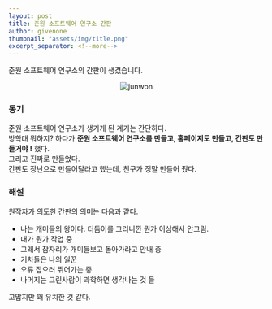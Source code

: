 ```yaml
---
layout: post
title: 준원 소프트웨어 연구소 간판
author: givenone
thumbnail: "assets/img/title.png"
excerpt_separator: <!--more-->
---
```


준원 소프트웨어 연구소의 간판이 생겼습니다.

<!--more-->

<p align="center">  
    <img src="{{"assets/img/title.png" | relative_url}}" alt="junwon" align="center"/>
</p>

### 동기

준원 소프트웨어 연구소가 생기게 된 계기는 간단하다.  
방학대 뭐하지? 하다가 **준원 소프트웨어 연구소를 만들고, 홈페이지도 만들고, 간판도 만들거야 !**  했다.  
그리고 진짜로 만들었다.  
간판도 장난으로 만들어달라고 했는데, 친구가 정말 만들어 줬다.

### 해설

원작자가 의도한 간판의 의미는 다음과 같다.

- 나는 개미들의 왕이다. 더듬이를 그리니깐 뭔가 이상해서 안그림.
- 내가 뭔가 작업 중
- 그래서 잠자리가 개미들보고 돌아가라고 안내 중
- 기차들은 나의 일꾼
- 오류 잡으러 뛰어가는 중
- 나머지는 그린사람이 과학하면 생각나는 것 들

고맙지만 꽤 유치한 것 같다.
